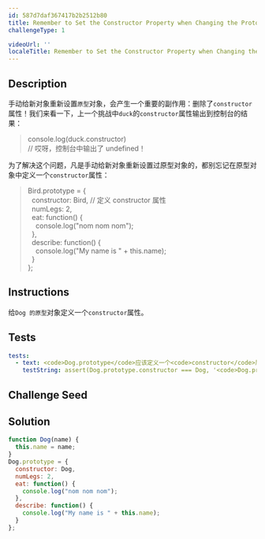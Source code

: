 ```yaml
---
id: 587d7daf367417b2b2512b80
title: Remember to Set the Constructor Property when Changing the Prototype
challengeType: 1

videoUrl: ''
localeTitle: Remember to Set the Constructor Property when Changing the Prototype
---
```


## Description
<section id='description'>
手动给新对象重新设置<code>原型</code>对象，会产生一个重要的副作用：删除了<code>constructor</code>属性！我们来看一下，上一个挑战中<code>duck</code>的<code>constructor</code>属性输出到控制台的结果：
<blockquote>console.log(duck.constructor)<br>// 哎呀，控制台中输出了 undefined！</blockquote>
为了解决这个问题，凡是手动给新对象重新设置过原型对象的，都别忘记在原型对象中定义一个<code>constructor</code>属性：
<blockquote>Bird.prototype = {<br>&nbsp;&nbsp;constructor: Bird, // 定义 constructor 属性<br>&nbsp;&nbsp;numLegs: 2,<br>&nbsp;&nbsp;eat: function() {<br>&nbsp;&nbsp;&nbsp;&nbsp;console.log("nom nom nom");<br>&nbsp;&nbsp;},<br>&nbsp;&nbsp;describe: function() {<br>&nbsp;&nbsp;&nbsp;&nbsp;console.log("My name is " + this.name); <br>&nbsp;&nbsp;}<br>};</blockquote>
</section>

## Instructions
<section id='instructions'>
给<code>Dog 的原型</code>对象定义一个<code>constructor</code>属性。
</section>

## Tests
<section id='tests'>

```yml
tests:
  - text: <code>Dog.prototype</code>应该定义一个<code>constructor</code>属性。
    testString: assert(Dog.prototype.constructor === Dog, '<code>Dog.prototype</code>应该定义一个<code>constructor</code>属性。');

```

</section>

## Challenge Seed
<section id='challengeSeed'>















</section>

## Solution
<section id='solution'>

```js
function Dog(name) {
  this.name = name; 
}
Dog.prototype = {
  constructor: Dog,
  numLegs: 2, 
  eat: function() {
    console.log("nom nom nom"); 
  }, 
  describe: function() {
    console.log("My name is " + this.name); 
  }
};
```

</section>
              